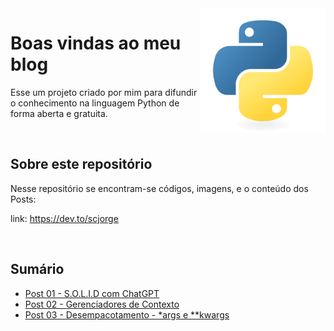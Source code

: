 
<img align="right" src="https://raw.githubusercontent.com/scjorge/scjorge/main/assets/icons/python-original.svg" width='200'/>




# Boas vindas ao meu blog

Esse um projeto criado por mim para difundir o conhecimento na linguagem Python de forma aberta e gratuita. 

<br>

## Sobre este repositório

Nesse repositório se encontram-se códigos, imagens, e o conteúdo dos Posts:

link: https://dev.to/scjorge

<br>

## Sumário

- [Post 01 - S.O.L.I.D com ChatGPT](https://dev.to/scjorge/solid-com-chatgpt-25de)
- [Post 02 - Gerenciadores de Contexto](https://dev.to/scjorge/gerenciadores-de-contexto-3bc6)
- [Post 03 - Desempacotamento - *args e **kwargs](https://dev.to/scjorge/desempacotamento-args-e-kwargs-clp)
